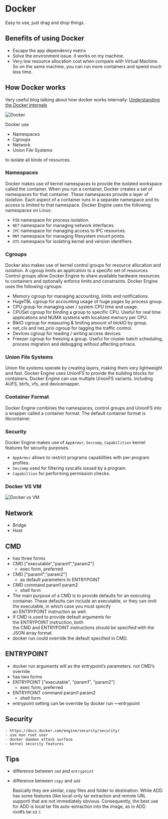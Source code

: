 # Docker

Easy to use, just drag and drop things.

## Benefits of using Docker

- Escape the app dependency matrix
- Solve the environment issue. it works on my machine.
- Very low resource allocation cost when compare with Virtual Machine. So on the same machine, you can run more containers and spend much less time.

## How Docker works

Very useful blog talking about how docker works internally: [Understanding the Docker Internals](https://medium.com/@nagarwal/understanding-the-docker-internals-7ccb052ce9fe)

![Docker](https://raw.githubusercontent.com/wahyd4/knowledge-mind-mapping/master/assets/images/docker.png)

Docker use

* Namespaces
* Cgroups
* Network
* Union File Systems

to isolate all kinds of resources.

### Namespaces

Docker makes use of kernel namespaces to provide the isolated workspace called the container. When you run a container, Docker creates a set of namespaces for that container. These namespaces provide a layer of isolation. Each aspect of a container runs in a separate namespace and its access is limited to that namespace.
Docker Engine uses the following namespaces on Linux:

- `PID` namespace for process isolation.
- `NET` namespace for managing network interfaces.
- `IPC` namespace for managing access to IPC resources.
- `MNT` namespace for managing filesystem mount points.
- `UTS` namespace for isolating kernel and version identifiers.

### Cgroups

Docker also makes use of kernel control groups for resource allocation and isolation. A cgroup limits an application to a specific set of resources. Control groups allow Docker Engine to share available hardware resources to containers and optionally enforce limits and constraints.
Docker Engine uses the following cgroups:

- Memory cgroup for managing accounting, limits and notifications.
- HugeTBL cgroup for accounting usage of huge pages by process group.
- CPU group for managing user / system CPU time and usage.
- CPUSet cgroup for binding a group to specific CPU. Useful for real time applications and NUMA systems with localized memory per CPU.
- BlkIO cgroup for measuring & limiting amount of blckIO by group.
- net_cls and net_prio cgroup for tagging the traffic control.
- Devices cgroup for reading / writing access devices.
- Freezer cgroup for freezing a group. Useful for cluster batch scheduling, process migration and debugging without affecting prtrace.

### Union File Systems

Union file systems operate by creating layers, making them very lightweight and fast. Docker Engine uses UnionFS to provide the building blocks for containers. Docker Engine can use multiple UnionFS variants, including AUFS, btrfs, vfs, and devicemapper.

### Container Format

Docker Engine combines the namespaces, control groups and UnionFS into a wrapper called a container format. The default container format is libcontainer.
### Security

Docker Engine makes use of `AppArmor`, `Seccomp`, `Capabilities` kernel features for security purposes.

- `AppArmor` allows to restrict programs capabilities with per-program profiles.
- `Seccomp` used for filtering syscalls issued by a program.
- `Capabilties` for performing permission checks.


### Docker VS VM

![Docker vs VM](https://raw.githubusercontent.com/wahyd4/knowledge-mind-mapping/master/assets/images/container.png)

## Network

- Bridge
- Host

## CMD

- has three forms
- CMD ["executable","param1","param2"]
	- exec form, preferred
- CMD ["param1","param2"]
	- as default parameters to ENTRYPOINT
- CMD command param1 param2
	- shell form
- The main purpose of a CMD is to provide defaults for an executing container. These defaults can include an executable, or they can omit the executable, in which case you must specify an ENTRYPOINT instruction as well.
- If CMD is used to provide default arguments for the ENTRYPOINT instruction, both the CMD and ENTRYPOINT instructions should be specified with the JSON array format.
- docker run could override the default specified in CMD.

## ENTRYPOINT

- docker run arguments will as the entrypoint’s parameters. not CMD’s override
- has two forms
- ENTRYPOINT ["executable", "param1", "param2"]
	- exec form, preferred
- ENTRYPOINT command param1 param2
	- shell form
- entrypoint setting can be override by docker run —entrypoint

## Security
	- https://docs.docker.com/engine/security/security/
	- use non root user
	- docker daemon attack surface
	- kernel security features

## Tips

- difference between `cmd` and `entrypoint`
- difference between `copy` and `add`

	Basically they are similar, copy files and folder to destination. While ADD has some features (like local-only tar extraction and remote URL support) that are not immediately obvious. Consequently, the best use for ADD is local tar file auto-extraction into the image, as in ADD rootfs.tar.xz /.
